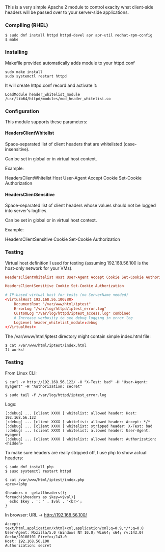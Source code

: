 
This is a very simple Apache 2 module to control exaclty what client-side headers will
be passed over to your server-side applications.

### Compiling (RHEL)

```
$ sudo dnf install httpd httpd-devel apr apr-util redhat-rpm-config
$ make
```


### Installing

Makefile provided automatically adds module to your httpd.conf

```
sudo make install
sudo systemctl restart httpd
```

It will create httpd.conf record and activate it:

```
LoadModule header_whitelist_module /usr/lib64/httpd/modules/mod_header_whitelist.so
```

### Configuration 

This module supports these parameters:

#### HeadersClientWhitelist

Space-separated list of client headers that are whitelisted (case-insensitive).

Can be set in global or in virtual host context.

Example:

HeadersClientWhitelist Host User-Agent Accept Cookie Set-Cookie Authorization

#### HeadersClientSensitive

Space-separated list of client headers whose values should not be logged into server's logfiles.

Can be set in global or in virtual host context.

Example: 

HeadersClientSensitive Cookie Set-Cookie Authorization


### Testing

Virtual host definition I used for testing (assuming 192.168.56.100 is the host-only network 
for your VMs).

```httpd.conf
HeadersClientWhitelist Host User-Agent Accept Cookie Set-Cookie Authorization

HeadersClientSensitive Cookie Set-Cookie Authorization

# IP-based virtual host for tests (no ServerName needed)
<VirtualHost 192.168.56.100:80>
    DocumentRoot "/var/www/html/iptest"
    ErrorLog "/var/log/httpd/iptest_error.log"
    CustomLog "/var/log/httpd/iptest_access.log" combined
    # Increase verbosity to see debug logging in error log
    LogLevel header_whitelist_module:debug
</VirtualHost>
```

The /var/www/html/iptest directory might contain simple index.html file:

```
$ cat /var/www/html/iptest/index.html
It works!
```

### Testing

From Linux CLI:

```
$ curl -v http://192.168.56.122/ -H "X-Test: bad" -H "User-Agent: myagent" -H "Authorization: secret"

$ sudo tail -f /var/log/httpd/iptest_error.log
```

Logs:
```
[:debug] ... [client XXXX ] whitelist: allowed header: Host: 192.168.56.122
[:debug] ... [client XXXX ] whitelist: allowed header: Accept: */*
[:debug] ... [client XXXX ] whitelist: stripped header: X-Test: bad
[:debug] ... [client XXXX ] whitelist: allowed header: User-Agent: myagent
[:debug] ... [client XXXX ] whitelist: allowed header: Authorization: <hidden>
```

To make sure headers are really stripped off, I use php to show actual headers:


```
$ sudo dnf install php
$ suso systemctl restart httpd
```

```
$ cat /var/www/html/iptest/index.php
<pre><?php

$headers =  getallheaders();
foreach($headers as $key=>$val){
  echo $key . ': ' . $val . '<br>';
}
```

In browser:
URL -> http://192.168.56.100/

```text
Accept: text/html,application/xhtml+xml,application/xml;q=0.9,*/*;q=0.8
User-Agent: Mozilla/5.0 (Windows NT 10.0; Win64; x64; rv:143.0) Gecko/20100101 Firefox/143.0
Host: 192.168.56.100
Authorization: secret
```
